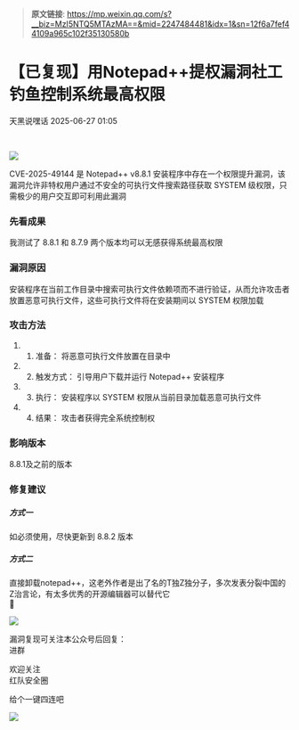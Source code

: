 > **原文链接**: https://mp.weixin.qq.com/s?__biz=MzI5NTQ5MTAzMA==&mid=2247484481&idx=1&sn=12f6a7fef44109a965c102f35130580b

#  【已复现】用Notepad++提权漏洞社工钓鱼控制系统最高权限  
 天黑说嘿话   2025-06-27 01:05  
  
   
  
![](https://mmbiz.qpic.cn/mmbiz_png/5HsgFkdwV2K9ohfEv3JP2mYJZmoFqadibP2NXm4ndPJ4BsaJLtbVvtsl3EYw8feSrIAFDTC9v6MaWm7MfNzJExg/640?wx_fmt=png&from=appmsg "")  
  
  
CVE-2025-49144 是 Notepad++ v8.8.1 安装程序中存在一个权限提升漏洞，该漏洞允许非特权用户通过不安全的可执行文件搜索路径获取 SYSTEM 级权限，只需极少的用户交互即可利用此漏洞  
### 先看成果  
  
我测试了 8.8.1 和 8.7.9 两个版本均可以无感获得系统最高权限  
  
### 漏洞原因  
  
安装程序在当前工作目录中搜索可执行文件依赖项而不进行验证，从而允许攻击者放置恶意可执行文件，这些可执行文件将在安装期间以 SYSTEM 权限加载  
### 攻击方法  
1. 1. 准备： 将恶意可执行文件放置在目录中  
  
1. 2. 触发方式： 引导用户下载并运行 Notepad++ 安装程序  
  
1. 3. 执行： 安装程序以 SYSTEM 权限从当前目录加载恶意可执行文件  
  
1. 4. 结果： 攻击者获得完全系统控制权  
  
### 影响版本  
  
8.8.1及之前的版本  
### 修复建议  
##### 方式一  
  
如必须使用，尽快更新到 8.8.2 版本  
##### 方式二  
  
直接卸载notepad++，这老外作者是出了名的T独Z独分子，多次发表分裂中国的Z治言论，有太多优秀的开源编辑器可以替代它  
🤡  
  
![](https://mmbiz.qpic.cn/mmbiz_gif/5HsgFkdwV2JBajs0kBDQBO1B5iaz7CF2a4qN5pDOOJnDVC0fd9Kab629XdDo3Xwtib0IUthQmYTvMxTFvbf6It4A/640?wx_fmt=gif&from=appmsg "")  
  
漏洞复现可关注本公众号后回复：  
进群  
  
欢迎关注   
红队安全圈  
  
  
给个一键四连吧  
  
![](https://mmbiz.qpic.cn/mmbiz_gif/5HsgFkdwV2J3Ykl5xDepRoqkSBlQKAEIEx0DHiaQHx6sBYGNDAI6Eia2ZnZLLsHzD8yxEGEVbrzzTL4Shrf7iaWWw/640?wx_fmt=gif&from=appmsg "")  
  
  
   
  
